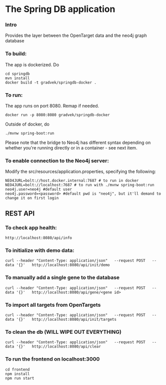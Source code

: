 # The Spring DB application
### Intro
Provides the layer between the OpenTarget data and the neo4j graph database
### To build:
The app is dockerized. Do
```
cd springdb
mvn install
docker build -t gradvek/springdb-docker .
```
### To run:
The app runs on port 8080. Remap if needed.
```
docker run -p 8080:8080 gradvek/springdb-docker
```
Outside of docker, do
```
./mvnw spring-boot:run
```

Please note that the bridge to Neo4j has different syntax depending on whether you're running directly or in a container - see next item.

### To enable connection to the Neo4j server:
Modify the src/resources/application.properties, specifying the following:
```
NEO4JURL=bolt://host.docker.internal:7687 # to run in docker
NEO4JURL=bolt://localhost:7687 # to run with ./mvnw spring-boot:run
neo4j.user=neo4j #default user
neo4j.password=<password> #default pwd is "neo4j", but it'll demand to change it on first login
```
## REST API

### To check app health:
```
http://localhost:8080/api/info
```

### To initialize with demo data:
```
curl --header "Content-Type: application/json"   --request POST   --data '{}'   http://localhost:8080/api/init/demo
```

### To manually add a single gene to the database
```
curl --header "Content-Type: application/json"   --request POST   --data '{}'   http://localhost:8080/api/gene/<gene id>
```

### To import all targets from OpenTargets
```
curl --header "Content-Type: application/json"   --request POST   --data '{}'   http://localhost:8080/api/init/targets
```

### To clean the db (WILL WIPE OUT EVERYTHING)
```
curl --header "Content-Type: application/json"   --request POST   --data '{}'   http://localhost:8080/api/clear
```

### To run the frontend on localhost:3000
```
cd frontend
npm install 
npm run start
```
